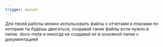 ```yaml
---
trigger: manual
---
```


Для твоей работы можно использовать файлы с отчетами и планами по которым ты будешь двигаться, создавай такие файлы если нужно в папке .docs-meta и никогда не создавай их в основной папке с документацией
